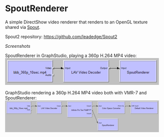 # SpoutRenderer
A simple DirectShow video renderer that renders to an OpenGL texture shared via [Spout](http://spout.zeal.co/).

Spout2 repository:
https://github.com/leadedge/Spout2

*Screenshots*

SpoutRenderer in GraphStudio, playing a 360p H.264 MP4 video:
![](sample_graph_spout_only.png)

GraphStudio rendering a 360p H.264 MP4 video both with VMR-7 and SpoutRenderer:
![](sample_graph_vmr7_plus_spout.png)
